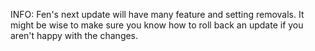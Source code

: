 
INFO:
Fen's next update will have many feature and setting removals. It might be wise to make sure you know how to roll back an update if you aren't happy with the changes.
